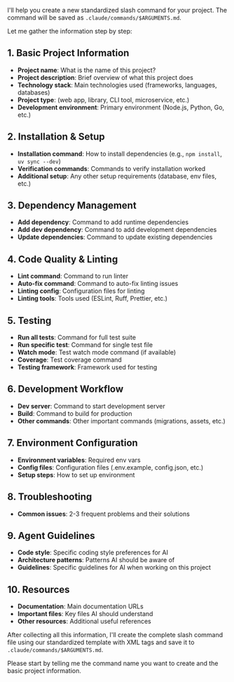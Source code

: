 I'll help you create a new standardized slash command for your project. The command will be saved as `.claude/commands/$ARGUMENTS.md`.

Let me gather the information step by step:

## 1. Basic Project Information
- **Project name**: What is the name of this project?
- **Project description**: Brief overview of what this project does
- **Technology stack**: Main technologies used (frameworks, languages, databases)
- **Project type**: (web app, library, CLI tool, microservice, etc.)
- **Development environment**: Primary environment (Node.js, Python, Go, etc.)

## 2. Installation & Setup
- **Installation command**: How to install dependencies (e.g., `npm install`, `uv sync --dev`)
- **Verification commands**: Commands to verify installation worked
- **Additional setup**: Any other setup requirements (database, env files, etc.)

## 3. Dependency Management
- **Add dependency**: Command to add runtime dependencies
- **Add dev dependency**: Command to add development dependencies  
- **Update dependencies**: Command to update existing dependencies

## 4. Code Quality & Linting
- **Lint command**: Command to run linter
- **Auto-fix command**: Command to auto-fix linting issues
- **Linting config**: Configuration files for linting
- **Linting tools**: Tools used (ESLint, Ruff, Prettier, etc.)

## 5. Testing
- **Run all tests**: Command for full test suite
- **Run specific test**: Command for single test file
- **Watch mode**: Test watch mode command (if available)
- **Coverage**: Test coverage command
- **Testing framework**: Framework used for testing

## 6. Development Workflow
- **Dev server**: Command to start development server
- **Build**: Command to build for production
- **Other commands**: Other important commands (migrations, assets, etc.)

## 7. Environment Configuration
- **Environment variables**: Required env vars
- **Config files**: Configuration files (.env.example, config.json, etc.)
- **Setup steps**: How to set up environment

## 8. Troubleshooting
- **Common issues**: 2-3 frequent problems and their solutions

## 9. Agent Guidelines
- **Code style**: Specific coding style preferences for AI
- **Architecture patterns**: Patterns AI should be aware of
- **Guidelines**: Specific guidelines for AI when working on this project

## 10. Resources
- **Documentation**: Main documentation URLs
- **Important files**: Key files AI should understand
- **Other resources**: Additional useful references

After collecting all this information, I'll create the complete slash command file using our standardized template with XML tags and save it to `.claude/commands/$ARGUMENTS.md`.

Please start by telling me the command name you want to create and the basic project information.